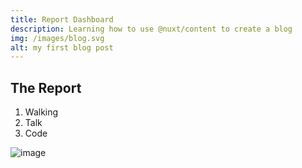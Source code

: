 ```yaml
---
title: Report Dashboard
description: Learning how to use @nuxt/content to create a blog
img: /images/blog.svg
alt: my first blog post
---
```



## The Report

1. Walking
2. Talk 
3. Code


![image](/images/example-5.svg)